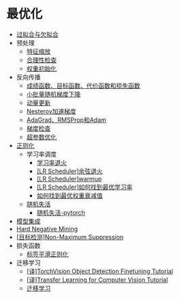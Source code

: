 
# 最优化

* [过拟合与欠拟合](https://blog.zhujian.life/posts/2f1a2a1c.html)
* 预处理
    * [特征缩放](https://blog.zhujian.life/posts/dea583b1.html)
    * [合理性检查](https://blog.zhujian.life/posts/869619ac.html)
    * [权重初始化](https://blog.zhujian.life/posts/cfd35552.html)
* 反向传播
    * [成绩函数、目标函数、代价函数和损失函数](https://blog.zhujian.life/posts/5d2f01d1.html)
    * [小批量随机梯度下降](https://blog.zhujian.life/posts/3c50d4b7.html)
    * [动量更新](https://blog.zhujian.life/posts/2b34c959.html)
    * [Nesterov加速梯度](https://blog.zhujian.life/posts/e51acd5.html)
    * [AdaGrad、RMSProp和Adam](https://blog.zhujian.life/posts/2bdd8f16.html)
    * [梯度检查](https://blog.zhujian.life/posts/d91a1c6f.html)
    * [超参数优化](https://blog.zhujian.life/posts/a042eba2.html)
* [正则化](https://blog.zhujian.life/posts/ce0afb50.html)
    * 学习率调度
        * [学习率退火](https://blog.zhujian.life/posts/936eda30.html)
        * [[LR Scheduler]余弦退火](https://blog.zhujian.life/posts/6eb7f24f.html)
        * [[LR Scheduler]warmup](https://blog.zhujian.life/posts/f311f0.html)
        * [[LR Scheduler]如何找到最优学习率](https://blog.zhujian.life/posts/78a36c78.html)
        * [如何找到最优权重衰减值](https://blog.zhujian.life/posts/b2e2c47b.html)
    * [随机失活](https://blog.zhujian.life/posts/20cc7a49.html)
        * [随机失活-pytorch](https://blog.zhujian.life/posts/2bee4fce.html)
* [模型集成](https://blog.zhujian.life/posts/e0761e53.html)
* [Hard Negative Mining](https://blog.zhujian.life/posts/bc29003.html)
* [[目标检测]Non-Maximum Suppression](https://blog.zhujian.life/posts/7b326d08.html)
* 损失函数
    * [标签平滑正则化](https://blog.zhujian.life/posts/9a85fe27.html)
* 迁移学习
    * [[译]TorchVision Object Detection Finetuning Tutorial](https://blog.zhujian.life/posts/1a1c504e.html)
    * [[译]Transfer Learning for Computer Vision Tutorial](https://blog.zhujian.life/posts/c8566254.html)
    * [迁移学习](https://blog.zhujian.life/posts/c7511b44.html)